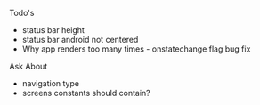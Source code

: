 Todo's
- status bar height
- status bar android not centered
- Why app renders too many times - onstatechange flag bug fix

Ask About
 - navigation type
 - screens constants should contain?